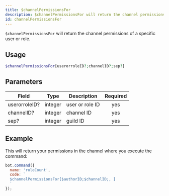 ```yaml
---
title: $channelPermissionsFor 
description: $channelPermissionsFor will return the channel permissions of a specific user or role.
id: channelPermissionsFor
---
```


`$channelPermissionsFor` will return the channel permissions of a specific user or role.

## Usage

```php
$channelPermissionsFor[userorroleID?;channelID?;sep?]
```

## Parameters 


| Field     | Type    | Description                                        | Required |
|-----------|---------|----------------------------------------------------| :------: |
| userorroleID?    | integer  | user or role ID                             | yes      |
| channelID?    | integer  | channel ID                             | yes      |
| sep?    | integer  | guild ID                             | yes      |


## Example

This will return your permissions in the channel where you execute the command:

```javascript
bot.command({
  name: 'roleCount',
  code: `
  $channelPermissionsFor[$authorID;$channelID;, ]
  `
});
```
